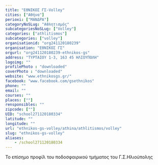 ```yaml
---
title: "ΕΘΝΙΚΟΣ ΓΣ-Volley"
cities: ["Αθήνα"]
perioxi: ["ΜΑΝΔΡΑ"]
categoryNoSLug: "Αθλητισμός"
subcategoriesNoSLug: ["Volley"]
categories: ["athlitismos"]
subcategories: ["volley"]
organisationid: "org241120180239"
organisation: "ΕΘΝΙΚΟΣ ΓΣ"
orgurl: "org241120180239-ethnikos-gs"
address: "ΤΥΡΤΑΙΟΥ 1-3, 163 45 ΗΛΙΟΥΠΟΛΗ"
logoimg: ""
profilePhoto : "downloaded"
coverPhoto : "downloaded"
website: "www.ethnikosgs.gr/"
facebook: "www.facebook.com/gsethnikos"
phone: ""
email: ""
courses: ""
places: [""]
rensponsibles: ""
zipcode: [""]
UID: "school271120180334"
latitude: ""
longitude: ""
url: "ethnikos-gs-volley/athina/athlitismos/volley"
slug: "ethnikos-gs-volley"
aliases:
    - /school271120180334
---
```



Το επίσημο προφίλ του ποδοσφαιρικού τμήματος του Γ.Σ.Ηλιούπολης

